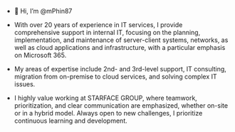 - 👋 Hi, I’m @mPhin87
- With over 20 years of experience in IT services, I provide comprehensive support in internal IT,
focusing on the planning, implementation, and maintenance of server-client systems, networks, as
well as cloud applications and infrastructure, with a particular emphasis on Microsoft 365.

- My areas of expertise include 2nd- and 3rd-level support, IT consulting, migration from on-premise 
to cloud services, and solving complex IT issues.

- I highly value working at STARFACE GROUP, where teamwork, prioritization, and clear 
communication are emphasized, whether on-site or in a hybrid model. Always open to new 
challenges, I prioritize continuous learning and development.
